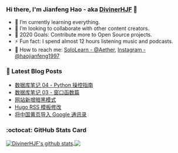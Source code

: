 ### Hi there, I'm Jianfeng Hao - aka [DivinerHJF](https://www.divinerhjf.xyz) 👋

- 🌱 I’m currently learning everything.
- 👯 I’m looking to collaborate with other content creators.
- 🥅 2020 Goals: Contribute more to Open Source projects.
- ⚡ Fun fact: I spend almost 12 hours listening music and podcasts.
- 💌 How to reach me: [SoloLearn - @Aether](https://www.sololearn.com/Profile/17928857), [Instagram - @haojianfeng1997](https://www.instagram.com/haojianfeng1997/)

### 📕 Latest Blog Posts
<!-- BLOG-POST-LIST:START -->
- [数据库笔记 04 - Python 操控指南](https://divinerhjf.xyz/posts/2020-12-02-db-note04-python/)
- [数据库笔记 03 - 窗口函数篇](https://divinerhjf.xyz/posts/2020-12-01-db-note03-window-ft/)
- [网站新增暗黑模式](https://divinerhjf.xyz/posts/2020-10-20-dark-mode/)
- [Hugo RSS 模板修改](https://divinerhjf.xyz/posts/2020-10-19-hugo-rss/)
- [将中国黄页导入 Google 通讯录](https://divinerhjf.xyz/posts/2020-10-19-contacts-import/)
<!-- BLOG-POST-LIST:END -->

### :octocat: GitHub Stats Card
<!-- github-readme-stats start https://github.com/anuraghazra/github-readme-stats -->
<a href="https://github.com/DivinerHJF?tab=repositories">
  <!-- Change the `github-readme-stats.anuraghazra1.vercel.app` to `github-readme-stats.vercel.app`  -->
  <img align="center" src="https://github-readme-stats.anuraghazra1.vercel.app/api?username=DivinerHJF&show_icons=true&hide=contribs" alt="DivinerHJF's github stats" />
</a>
<a href="https://github.com/DivinerHJF?tab=repositories">
  <img align="center" src="https://github-readme-stats.anuraghazra1.vercel.app/api/top-langs/?username=DivinerHJF&layout=compact" />
</a>
<!-- github-readme-stats end -->

